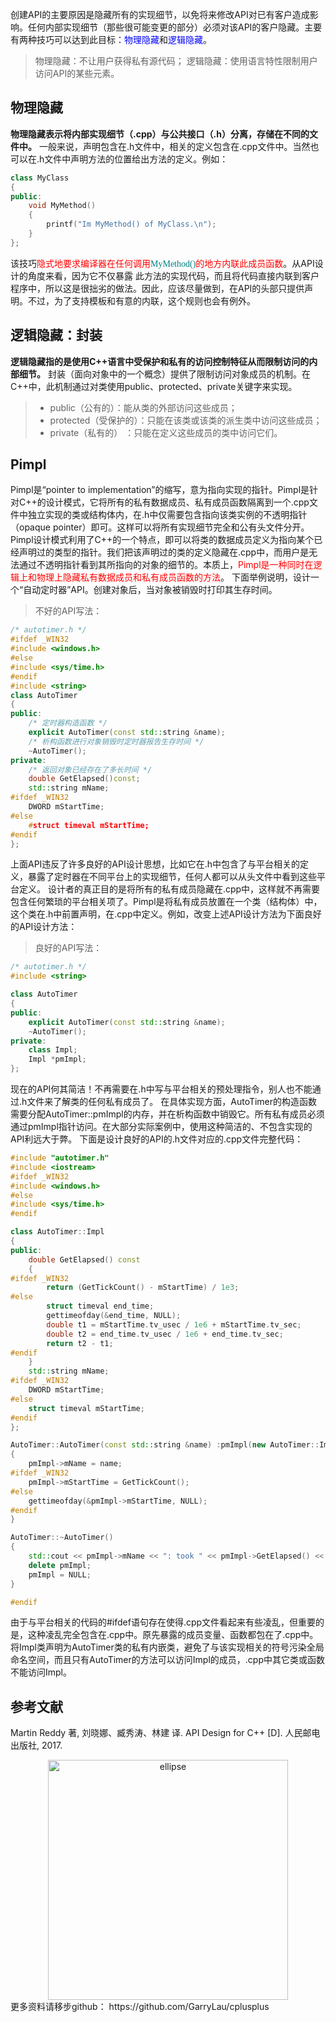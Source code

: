 
创建API的主要原因是隐藏所有的实现细节，以免将来修改API对已有客户造成影响。任何内部实现细节（那些很可能变更的部分）必须对该API的客户隐藏。主要有两种技巧可以达到此目标：<font color=blue>物理隐藏</font>和<font color=blue>逻辑隐藏</font>。
>物理隐藏：不让用户获得私有源代码；
>逻辑隐藏：使用语言特性限制用户访问API的某些元素。
## 物理隐藏
**物理隐藏表示将内部实现细节（.cpp）与公共接口（.h）分离，存储在不同的文件中。**
一般来说，声明包含在.h文件中，相关的定义包含在.cpp文件中。当然也可以在.h文件中声明方法的位置给出方法的定义。例如：
```C++
class MyClass
{
public:
    void MyMethod()
    {
        printf("Im MyMethod() of MyClass.\n");
    }
};
```
该技巧<font color=red >隐式地要求编译器在任何调用<font color=Teal face="黑体">MyMethod()</font>的地方内联此成员函数</font>。从API设计的角度来看，因为它不仅暴露 此方法的实现代码，而且将代码直接内联到客户程序中，所以这是很拙劣的做法。因此，应该尽量做到，在API的头部只提供声明。不过，为了支持模板和有意的内联，这个规则也会有例外。
## 逻辑隐藏：封装
**逻辑隐藏指的是使用C++语言中受保护和私有的访问控制特征从而限制访问的内部细节。**
封装（面向对象中的一个概念）提供了限制访问对象成员的机制。在C++中，此机制通过对类使用public、protected、private关键字来实现。
>+ public（公有的）：能从类的外部访问这些成员；
>+ protected（受保护的）：只能在该类或该类的派生类中访问这些成员；
>+ private（私有的） ：只能在定义这些成员的类中访问它们。

## Pimpl
Pimpl是“pointer to implementation”的缩写，意为指向实现的指针。Pimpl是针对C++的设计模式，它将所有的私有数据成员、私有成员函数隔离到一个.cpp文件中独立实现的类或结构体内，在.h中仅需要包含指向该类实例的不透明指针（opaque pointer）即可。这样可以将所有实现细节完全和公有头文件分开。Pimpl设计模式利用了C++的一个特点，即可以将类的数据成员定义为指向某个已经声明过的类型的指针。我们把该声明过的类的定义隐藏在.cpp中，而用户是无法通过不透明指针看到其所指向的对象的细节的。本质上，<font color=red >Pimpl是一种同时在逻辑上和物理上隐藏私有数据成员和私有成员函数的方法</font>。
下面举例说明，设计一个“自动定时器”API。创建对象后，当对象被销毁时打印其生存时间。
>不好的API写法：
```C++
/* autotimer.h */
#ifdef _WIN32
#include <windows.h>
#else 
#include <sys/time.h>
#endif
#include <string>
class AutoTimer
{
public:
    /* 定时器构造函数 */
	explicit AutoTimer(const std::string &name);
	/* 析构函数进行对象销毁时定时器报告生存时间 */
	~AutoTimer();
private:
    /* 返回对象已经存在了多长时间 */
	double GetElapsed()const;
	std::string mName;
#ifdef _WIN32
    DWORD mStartTime;
#else
    #struct timeval mStartTime;
#endif
};
```
上面API违反了许多良好的API设计思想，比如它在.h中包含了与平台相关的定义，暴露了定时器在不同平台上的实现细节，任何人都可以从头文件中看到这些平台定义。
设计者的真正目的是将所有的私有成员隐藏在.cpp中，这样就不再需要包含任何繁琐的平台相关项了。Pimpl是将私有成员放置在一个类（结构体）中，这个类在.h中前置声明，在.cpp中定义。例如，改变上述API设计方法为下面良好的API设计方法：
>良好的API写法：
```C++
/* autotimer.h */
#include <string>

class AutoTimer
{
public:
	explicit AutoTimer(const std::string &name);
	~AutoTimer();
private:
	class Impl;
	Impl *pmImpl;
};
```
现在的API何其简洁！不再需要在.h中写与平台相关的预处理指令，别人也不能通过.h文件来了解类的任何私有成员了。
在具体实现方面，AutoTimer的构造函数需要分配AutoTimer::pmImpl的内存，并在析构函数中销毁它。所有私有成员必须通过pmImpl指针访问。在大部分实际案例中，使用这种简洁的、不包含实现的API利远大于弊。
下面是设计良好的API的.h文件对应的.cpp文件完整代码：
```C++
#include "autotimer.h"
#include <iostream>
#ifdef _WIN32
#include <windows.h>
#else 
#include <sys/time.h>
#endif

class AutoTimer::Impl
{
public:
	double GetElapsed() const
	{
#ifdef _WIN32
		return (GetTickCount() - mStartTime) / 1e3;
#else
		struct timeval end_time;
		gettimeofday(&end_time, NULL);
		double t1 = mStartTime.tv_usec / 1e6 + mStartTime.tv_sec;
		double t2 = end_time.tv_usec / 1e6 + end_time.tv_sec;
		return t2 - t1;
#endif
	}
	std::string mName;
#ifdef _WIN32
	DWORD mStartTime;
#else 
	struct timeval mStartTime;
#endif
};

AutoTimer::AutoTimer(const std::string &name) :pmImpl(new AutoTimer::Impl())
{
	pmImpl->mName = name;
#ifdef _WIN32
	pmImpl->mStartTime = GetTickCount();
#else
	gettimeofday(&pmImpl->mStartTime, NULL);
#endif
}

AutoTimer::~AutoTimer()
{
	std::cout << pmImpl->mName << ": took " << pmImpl->GetElapsed() << " seconds." << std::endl;
	delete pmImpl;
	pmImpl = NULL;
}

#endif
```
由于与平台相关的代码的#ifdef语句存在使得.cpp文件看起来有些凌乱，但重要的是，这种凌乱完全包含在.cpp中。原先暴露的成员变量、函数都包在了.cpp中。将Impl类声明为AutoTimer类的私有内嵌类，避免了与该实现相关的符号污染全局命名空间，而且只有AutoTimer的方法可以访问Impl的成员，.cpp中其它类或函数不能访问Impl。
## 参考文献
Martin Reddy 著, 刘晓娜、臧秀涛、林建 译. API Design for C++ [D]. 人民邮电出版社, 2017.
<div align=center><img src="http://img.blog.csdn.net/2018030517011018?watermark/2/text/aHR0cDovL2Jsb2cuY3Nkbi5uZXQvbGl1Z2FuNTI4/font/5a6L5L2T/fontsize/400/fill/I0JBQkFCMA==/dissolve/70" width = 384 height = 384 alt="ellipse" align=center /></div><div align=center></div>
更多资料请移步github： 
https://github.com/GarryLau/cplusplus
